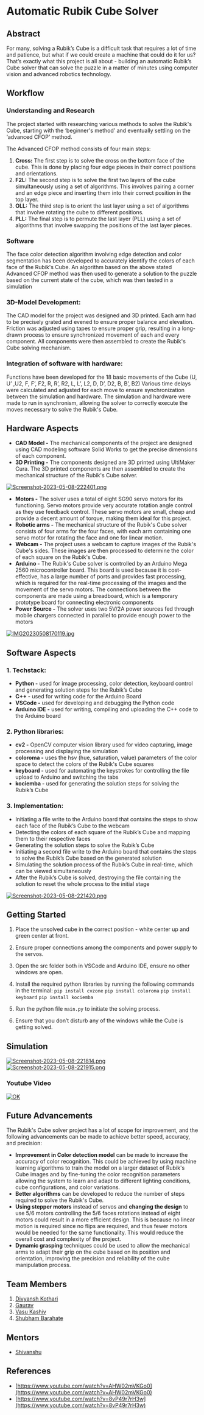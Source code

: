 # Automatic Rubik Cube Solver

## Abstract
For many, solving a Rubik’s Cube is a difficult task that requires a lot of time and patience, but what if we could create a machine that could do it for us? That’s exactly what this project is all about - building an automatic Rubik’s Cube solver that can solve the puzzle in a matter of minutes using computer vision and advanced robotics technology.
## Workflow


### Understanding and Research
    

The project started with researching various methods to solve the Rubik's Cube, starting with the ‘beginner's method’ and eventually settling on the ‘advanced CFOP’ method.

The Advanced CFOP method consists of four main steps:

1.  **Cross:** The first step is to solve the cross on the bottom face of the cube. This is done by placing four edge pieces in their correct positions and orientations.
2.  **F2L:** The second step is to solve the first two layers of the cube simultaneously using a set of algorithms. This involves pairing a corner and an edge piece and inserting them into their correct position in the top layer.
3.  **OLL:** The third step is to orient the last layer using a set of algorithms that involve rotating the cube to different positions.
4.  **PLL:** The final step is to permute the last layer (PLL) using a set of algorithms that involve swapping the positions of the last layer pieces.
    

### Software
    
The face color detection algorithm involving edge detection and color segmentation has been developed to accurately identify the colors of each face of the Rubik's Cube.
An algorithm based on the above stated Advanced CFOP method was then used to generate a solution to the puzzle based on the current state of the cube, which was then tested in a simulation

### 3D-Model Development:
    
The CAD model for the project was designed and 3D printed.
Each arm had to be precisely grated and evened to ensure proper balance and elevation.
Friction was adjusted using tapes to ensure proper grip, resulting in a long-drawn process to ensure synchronized movement of each and every component.
All components were then assembled to create the Rubik's Cube solving mechanism.

###  Integration of software with hardware:

Functions have been developed for the 18 basic movements of the Cube (U, U’ ,U2, F, F’, F2, R, R’, R2, L, L’, L2, D, D’, D2, B, B’, B2)
Various time delays were calculated and adjusted for each move to ensure synchronization between the simulation and hardware.
The simulation and hardware were made to run in synchronism, allowing the solver to correctly execute the moves necessary to solve the Rubik's Cube.

## Hardware Aspects
-  **CAD Model -** The mechanical components of the project are designed using CAD modeling software Solid Works to get the precise dimensions of each component.
-   **3D Printing -** The components designed are 3D printed using UltiMaker Cura. The 3D printed components are then assembled to create the mechanical structure of the Rubik's Cube solver.

[![Screenshot-2023-05-08-222401.png](https://i.postimg.cc/7ZT6xJnp/Screenshot-2023-05-08-222401.png)](https://postimg.cc/9DCVbMSp)
-  **Motors -** The solver uses a total of eight SG90 servo motors for its functioning. Servo motors provide very accurate rotation angle control as they use feedback control. These servo motors are small, cheap and provide a decent amount of torque, making them ideal for this project.
-   **Robotic arms -** The mechanical structure of the Rubik's Cube solver consists of four arms for the four faces, with each arm containing one servo motor for rotating the face and one for linear motion.
-   **Webcam -** The project uses a webcam to capture images of the Rubik's Cube's sides. These images are then processed to determine the color of each square on the Rubik's Cube.
-   **Arduino -** The Rubik's Cube solver is controlled by an Arduino Mega 2560 microcontroller board. This board is used because it is cost-effective, has a large number of ports and provides fast processing, which is required for the real-time processing of the images and the movement of the servo motors.
The connections between the components are made using a breadboard, which is a temporary prototype board for connecting electronic components
- **Power Source -** The solver uses two 5V/2A power sources fed through mobile chargers connected in parallel to provide enough power to the motors


[![IMG20230508170119.jpg](https://i.postimg.cc/MTtZs7zj/IMG20230508170119.jpg)](https://postimg.cc/k66dGt6n)
## Software Aspects

### 1. Techstack:

-   **Python -** used for image processing, color detection, keyboard control and generating solution steps for the Rubik’s Cube
-   **C++ -** used for writing code for the Arduino Board
-   **VSCode -** used for developing and debugging the Python code
-   **Arduino IDE -** used for writing, compiling and uploading the C++ code to the Arduino board
    

### 2. Python libraries:
-   **cv2 -** OpenCV computer vision library used for video capturing, image processing and displaying the simulation
- **coloroma -** uses the hsv (hue, saturation, value) parameters of the color space to detect the colors of the Rubik's Cube squares
-   **keyboard -** used for automating the keystrokes for controlling the file upload to Arduino and switching the tabs
-   **kociemba -** used for generating the solution steps for solving the Rubik’s Cube
    

### 3. Implementation:

-   Initiating a file write to the Arduino board that contains the steps to show each face of the Rubik’s Cube to the webcam
-   Detecting the colors of each square of the Rubik’s Cube and mapping them to their respective faces
-   Generating the solution steps to solve the Rubik’s Cube
-   Initiating a second file write to the Arduino board that contains the steps to solve the Rubik’s Cube based on the generated solution
-   Simulating the solution process of the Rubik’s Cube in real-time, which can be viewed simultaneously
-   After the Rubik’s Cube is solved, destroying the file containing the solution to reset the whole process to the initial stage

[![Screenshot-2023-05-08-221420.png](https://i.postimg.cc/sfhsGChh/Screenshot-2023-05-08-221420.png)](https://postimg.cc/nMp6N5TF)

## Getting Started
1. Place the unsolved cube in the correct position - white center up and green center at front.
2.  Ensure proper connections among the components and power supply to the servos.
3.  Open the src folder both in VSCode and Arduino IDE, ensure no other windows are open.
4. Install the required python libraries by running the following commands in the terminal:
   `pip install cvzone`
   `pip install coloroma`
   `pip install keyboard`
   `pip install kociemba`
   
5.  Run the python file `main.py` to initiate the solving process.
6.  Ensure that you don’t disturb any of the windows while the Cube is getting solved. 
## Simulation
[![Screenshot-2023-05-08-221814.png](https://i.postimg.cc/4yzDLZ62/Screenshot-2023-05-08-221814.png)](https://postimg.cc/2LS9ysXn)[![Screenshot-2023-05-08-221915.png](https://i.postimg.cc/7Y9cfKmz/Screenshot-2023-05-08-221915.png)](https://postimg.cc/HVJ3N9GW)


### **Youtube Video**

[![OK](https://img.youtube.com/vi/oZgdCtQ2fUw/0.jpg)](https://www.youtube.com/watch?v=oZgdCtQ2fUw)


## Future Advancements
 The Rubik's Cube solver project has a lot of scope for improvement, and the following advancements can be made to achieve better speed, accuracy, and precision:

-   **Improvement in Color detection model** can be made to increase the accuracy of color recognition. This could be achieved by using machine learning algorithms to train the model on a larger dataset of Rubik's Cube images and by fine-tuning the color recognition parameters allowing the system to learn and adapt to different lighting conditions, cube configurations, and color variations.
-   **Better algorithms** can be developed to reduce the number of steps required to solve the Rubik's Cube.
-   **Using stepper motors** instead of servos and **changing the design** to use 5/6 motors controlling the 5/6 faces rotations instead of eight motors could result in a more efficient design. This is because no linear motion is required since no flips are required, and thus fewer motors would be needed for the same functionality. This would reduce the overall cost and complexity of the project.
- **Dynamic grasping** techniques could be used to allow the mechanical arms to adapt their grip on the cube based on its position and orientation, improving the precision and reliability of the cube manipulation process.
## Team Members
 1. [Divyansh Kothari](https://github.com/deev1010)
 2. [Gaurav](https://github.com/gaurav0github)
 3. [Vasu Kashiv](https://github.com/VasuKashiv) 
 4. [Shubham Barahate](https://github.com/ShubhamBarahate)
## Mentors
- [Shivanshu](https://github.com/shivanshu2410)
## References

- [https://www.youtube.com/watch?v=AHW02mVKGo0](https://www.youtube.com/watch?v=AHW02mVKGo0)
- [https://www.youtube.com/watch?v=8vP49r7rH3w](https://www.youtube.com/watch?v=8vP49r7rH3w)
